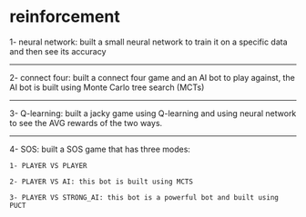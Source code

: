 # reinforcement

1- neural network:
built a small neural network to train it on a specific data and then see its accuracy 

-----------------------------------------------------------------------------------------------
2- connect four:
built a connect four game and an AI bot to play against, the AI bot is built using Monte Carlo tree search (MCTs)

-----------------------------------------------------------------------------------------------

3- Q-learning: built a jacky game using Q-learning and using neural network to see the AVG rewards of the two ways.

-----------------------------------------------------------------------------------------------

4- SOS: built a SOS game that has three modes:

    1- PLAYER VS PLAYER

    2- PLAYER VS AI: this bot is built using MCTS
    
    3- PLAYER VS STRONG_AI: this bot is a powerful bot and built using PUCT
 
